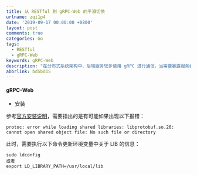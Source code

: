 ```yaml
---
title: 从 RESTful 到 gRPC-Web 的平滑切换
urlname: zqi1p4
date: '2019-09-17 00:00:00 +0800'
layout: post
comments: true
categories: Go
tags:
  - RESTful
  - gRPC-Web
keywords: gRPC-Web
description: "在分布式系统架构中，后端服务较多使用 gRPC 进行通信，当需要暴露服务给前端时往往需要增加一层 Http Server 将 gRPC-Web 转换为 RESTful 接口，这会增加额外的工作量，而 gRPC-Web 项目可以帮助我们避免这些工作，实现在前端直接调用 gRPC 服务。对于已经存在大量\_RESTful 调用的系统中，立即全部迁移至\_gRPC-Web\_是不现实的，因此我们需要一种平滑迁移的方案能够实现：对于同一个资源的请求旧的前端调用仍然使用 RESTful，同时新的前端调用可以使用\_gRPC-Web，而对于新增资源则直接使用 gRPC-Web\_调用，同时也兼容\_\_RESTful，为了实现这种兼容性不能增加额外的服务端，即\_gRPC-Web 和\_RESTful 的服务监听在同一地址的同一端口。"
abbrlink: bd5bd15
---
```


<a name="z0hPi"></a>
#### gRPC-Web

- 安装

参考[官方安装说明](https://grpc-ecosystem.github.io/grpc-gateway/docs/usage.html)，需要指出的是有可能如果出现以下报错：

```
protoc: error while loading shared libraries: libprotobuf.so.20: cannot open shared object file: No such file or directory
```

此时，需要执行以下命令更新环境变量中关于 LIB 的信息：

```
sudo ldconfig
或者
export LD_LIBRARY_PATH=/usr/local/lib
```


